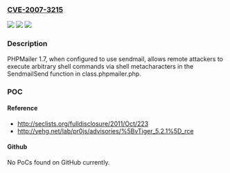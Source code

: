 ### [CVE-2007-3215](https://cve.mitre.org/cgi-bin/cvename.cgi?name=CVE-2007-3215)
![](https://img.shields.io/static/v1?label=Product&message=n%2Fa&color=blue)
![](https://img.shields.io/static/v1?label=Version&message=n%2Fa&color=blue)
![](https://img.shields.io/static/v1?label=Vulnerability&message=n%2Fa&color=brighgreen)

### Description

PHPMailer 1.7, when configured to use sendmail, allows remote attackers to execute arbitrary shell commands via shell metacharacters in the SendmailSend function in class.phpmailer.php.

### POC

#### Reference
- http://seclists.org/fulldisclosure/2011/Oct/223
- http://yehg.net/lab/pr0js/advisories/%5BvTiger_5.2.1%5D_rce

#### Github
No PoCs found on GitHub currently.

